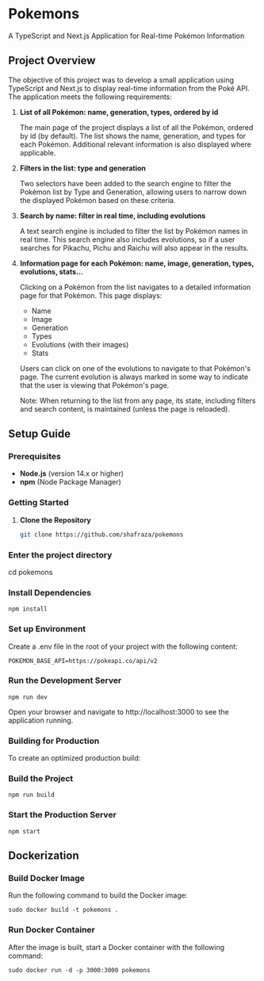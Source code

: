 # Pokemons

A TypeScript and Next.js Application for Real-time Pokémon Information

## Project Overview

The objective of this project was to develop a small application using TypeScript and Next.js to display real-time information from the Poké API. The application meets the following requirements:

1. **List of all Pokémon: name, generation, types, ordered by id**

   The main page of the project displays a list of all the Pokémon, ordered by id (by default). The list shows the name, generation, and types for each Pokémon. Additional relevant information is also displayed where applicable.

2. **Filters in the list: type and generation**

   Two selectors have been added to the search engine to filter the Pokémon list by Type and Generation, allowing users to narrow down the displayed Pokémon based on these criteria.

3. **Search by name: filter in real time, including evolutions**

   A text search engine is included to filter the list by Pokémon names in real time. This search engine also includes evolutions, so if a user searches for Pikachu, Pichu and Raichu will also appear in the results.

4. **Information page for each Pokémon: name, image, generation, types, evolutions, stats...**

   Clicking on a Pokémon from the list navigates to a detailed information page for that Pokémon. This page displays:
   - Name
   - Image
   - Generation
   - Types
   - Evolutions (with their images)
   - Stats

   Users can click on one of the evolutions to navigate to that Pokémon's page. The current evolution is always marked in some way to indicate that the user is viewing that Pokémon's page.

   Note: When returning to the list from any page, its state, including filters and search content, is maintained (unless the page is reloaded).

## Setup Guide

### Prerequisites

- **Node.js** (version 14.x or higher)
- **npm** (Node Package Manager)

### Getting Started

1. **Clone the Repository**

   ```bash
   git clone https://github.com/shafraza/pokemons

### Enter the project directory
   cd pokemons

### Install Dependencies

    npm install

### Set up Environment 

Create a .env file in the root of your project with the following content:

    POKEMON_BASE_API=https://pokeapi.co/api/v2

### Run the Development Server

    npm run dev

Open your browser and navigate to http://localhost:3000 to see the application running.

### Building for Production

To create an optimized production build:

### Build the Project

    npm run build

### Start the Production Server

    npm start

## Dockerization

### Build Docker Image

Run the following command to build the Docker image:

    sudo docker build -t pokemons .

### Run Docker Container

After the image is built, start a Docker container with the following command:

    sudo docker run -d -p 3000:3000 pokemons


